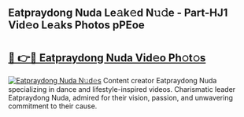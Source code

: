 ## Eatpraydong Nuda Le𝚊k𝚎d N𝚞𝚍e - Part-HJ1 Vid𝚎o Le𝚊ks Photos pPEoe

# <h2><a href="http://fbf99y.evod.top/?m=Eatpraydong+Nuda">🔗 👉🔴 Eatpraydong Nuda Vid𝚎o Ph𝚘t𝚘s</a></h2>

[![Eatpraydong Nuda N𝚞d𝚎s](https://i.imgur.com/8V9OHl7.gif)](http://fbf99y.evod.top/?m=Eatpraydong+Nuda)
Content creator Eatpraydong Nuda specializing in dance and lifestyle-inspired videos. Charismatic leader Eatpraydong Nuda, admired for their vision, passion, and unwavering commitment to their cause. 
